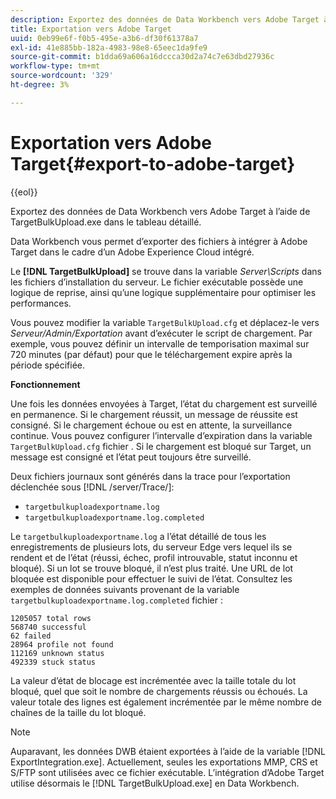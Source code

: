 ```yaml
---
description: Exportez des données de Data Workbench vers Adobe Target à l’aide de TargetBulkUpload.exe dans le tableau détaillé.
title: Exportation vers Adobe Target
uuid: 0eb99e6f-f0b5-495e-a3b6-df30f61378a7
exl-id: 41e885bb-182a-4983-98e8-65eec1da9fe9
source-git-commit: b1dda69a606a16dccca30d2a74c7e63dbd27936c
workflow-type: tm+mt
source-wordcount: '329'
ht-degree: 3%

---
```


# Exportation vers Adobe Target{#export-to-adobe-target}

{{eol}}

Exportez des données de Data Workbench vers Adobe Target à l’aide de TargetBulkUpload.exe dans le tableau détaillé.

Data Workbench vous permet d’exporter des fichiers à intégrer à Adobe Target dans le cadre d’un Adobe Experience Cloud intégré.

Le **[!DNL TargetBulkUpload]** se trouve dans la variable *Server\Scripts* dans les fichiers d’installation du serveur. Le fichier exécutable possède une logique de reprise, ainsi qu’une logique supplémentaire pour optimiser les performances.

Vous pouvez modifier la variable `TargetBulkUpload.cfg` et déplacez-le vers *Serveur/Admin/Exportation* avant d’exécuter le script de chargement. Par exemple, vous pouvez définir un intervalle de temporisation maximal sur 720 minutes (par défaut) pour que le téléchargement expire après la période spécifiée.

**Fonctionnement**

Une fois les données envoyées à Target, l’état du chargement est surveillé en permanence. Si le chargement réussit, un message de réussite est consigné. Si le chargement échoue ou est en attente, la surveillance continue. Vous pouvez configurer l’intervalle d’expiration dans la variable `TargetBulkUpload.cfg` fichier . Si le chargement est bloqué sur Target, un message est consigné et l’état peut toujours être surveillé.

Deux fichiers journaux sont générés dans la trace pour l’exportation déclenchée sous [!DNL /server/Trace/]:

* `targetbulkuploadexportname.log`
* `targetbulkuploadexportname.log.completed`

Le `targetbulkuploadexportname.log` a l’état détaillé de tous les enregistrements de plusieurs lots, du serveur Edge vers lequel ils se rendent et de l’état (réussi, échec, profil introuvable, statut inconnu et bloqué). Si un lot se trouve bloqué, il n’est plus traité. Une URL de lot bloquée est disponible pour effectuer le suivi de l’état. Consultez les exemples de données suivants provenant de la variable `targetbulkuploadexportname.log.completed` fichier :

```
1205057 total rows 
568740 successful 
62 failed 
28964 profile not found 
112169 unknown status 
492339 stuck status
```

La valeur d’état de blocage est incrémentée avec la taille totale du lot bloqué, quel que soit le nombre de chargements réussis ou échoués. La valeur totale des lignes est également incrémentée par le même nombre de chaînes de la taille du lot bloqué.

>[!NOTE]
>
>Auparavant, les données DWB étaient exportées à l’aide de la variable [!DNL ExportIntegration.exe]. Actuellement, seules les exportations MMP, CRS et S/FTP sont utilisées avec ce fichier exécutable. L’intégration d’Adobe Target utilise désormais le [!DNL TargetBulkUpload.exe] en Data Workbench.
